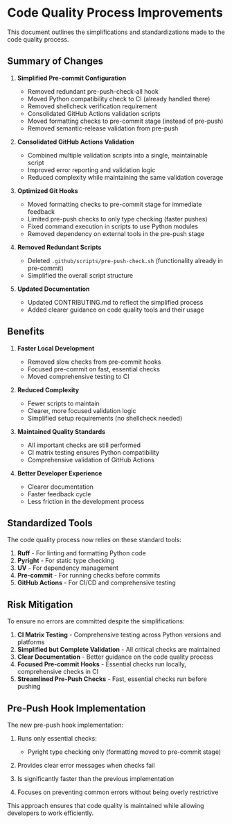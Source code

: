 # Code Quality Process Improvements

This document outlines the simplifications and standardizations made to the code quality process.

## Summary of Changes

1. **Simplified Pre-commit Configuration**

   - Removed redundant pre-push-check-all hook
   - Moved Python compatibility check to CI (already handled there)
   - Removed shellcheck verification requirement
   - Consolidated GitHub Actions validation scripts
   - Moved formatting checks to pre-commit stage (instead of pre-push)
   - Removed semantic-release validation from pre-push

1. **Consolidated GitHub Actions Validation**

   - Combined multiple validation scripts into a single, maintainable script
   - Improved error reporting and validation logic
   - Reduced complexity while maintaining the same validation coverage

1. **Optimized Git Hooks**

   - Moved formatting checks to pre-commit stage for immediate feedback
   - Limited pre-push checks to only type checking (faster pushes)
   - Fixed command execution in scripts to use Python modules
   - Removed dependency on external tools in the pre-push stage

1. **Removed Redundant Scripts**

   - Deleted `.github/scripts/pre-push-check.sh` (functionality already in pre-commit)
   - Simplified the overall script structure

1. **Updated Documentation**

   - Updated CONTRIBUTING.md to reflect the simplified process
   - Added clearer guidance on code quality tools and their usage

## Benefits

1. **Faster Local Development**

   - Removed slow checks from pre-commit hooks
   - Focused pre-commit on fast, essential checks
   - Moved comprehensive testing to CI

1. **Reduced Complexity**

   - Fewer scripts to maintain
   - Clearer, more focused validation logic
   - Simplified setup requirements (no shellcheck needed)

1. **Maintained Quality Standards**

   - All important checks are still performed
   - CI matrix testing ensures Python compatibility
   - Comprehensive validation of GitHub Actions

1. **Better Developer Experience**

   - Clearer documentation
   - Faster feedback cycle
   - Less friction in the development process

## Standardized Tools

The code quality process now relies on these standard tools:

1. **Ruff** - For linting and formatting Python code
1. **Pyright** - For static type checking
1. **UV** - For dependency management
1. **Pre-commit** - For running checks before commits
1. **GitHub Actions** - For CI/CD and comprehensive testing

## Risk Mitigation

To ensure no errors are committed despite the simplifications:

1. **CI Matrix Testing** - Comprehensive testing across Python versions and platforms
1. **Simplified but Complete Validation** - All critical checks are maintained
1. **Clear Documentation** - Better guidance on the code quality process
1. **Focused Pre-commit Hooks** - Essential checks run locally, comprehensive checks in CI
1. **Streamlined Pre-Push Checks** - Fast, essential checks run before pushing

## Pre-Push Hook Implementation

The new pre-push hook implementation:

1. Runs only essential checks:

   - Pyright type checking only (formatting moved to pre-commit stage)

1. Provides clear error messages when checks fail

1. Is significantly faster than the previous implementation

1. Focuses on preventing common errors without being overly restrictive

This approach ensures that code quality is maintained while allowing developers to work efficiently.
